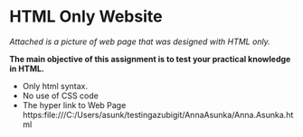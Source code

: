# HTML Only Website

*Attached is a picture of web page that was designed with HTML only.* 

**The main objective of this assignment is to test your practical knowledge in HTML.**

- Only html syntax.
- No use of CSS code
- The hyper link to Web Page https:file:///C:/Users/asunk/testingazubigit/AnnaAsunka/Anna.Asunka.html

